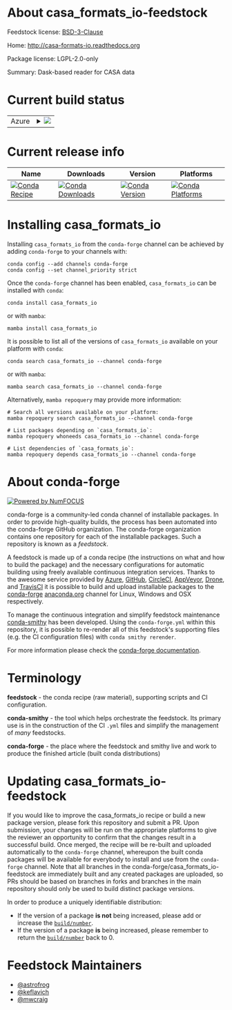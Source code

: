 About casa_formats_io-feedstock
===============================

Feedstock license: [BSD-3-Clause](https://github.com/conda-forge/casa_formats_io-feedstock/blob/main/LICENSE.txt)

Home: http://casa-formats-io.readthedocs.org

Package license: LGPL-2.0-only

Summary: Dask-based reader for CASA data

Current build status
====================


<table>
    
  <tr>
    <td>Azure</td>
    <td>
      <details>
        <summary>
          <a href="https://dev.azure.com/conda-forge/feedstock-builds/_build/latest?definitionId=19656&branchName=main">
            <img src="https://dev.azure.com/conda-forge/feedstock-builds/_apis/build/status/casa_formats_io-feedstock?branchName=main">
          </a>
        </summary>
        <table>
          <thead><tr><th>Variant</th><th>Status</th></tr></thead>
          <tbody><tr>
              <td>linux_64_python3.10.____cpython</td>
              <td>
                <a href="https://dev.azure.com/conda-forge/feedstock-builds/_build/latest?definitionId=19656&branchName=main">
                  <img src="https://dev.azure.com/conda-forge/feedstock-builds/_apis/build/status/casa_formats_io-feedstock?branchName=main&jobName=linux&configuration=linux%20linux_64_python3.10.____cpython" alt="variant">
                </a>
              </td>
            </tr><tr>
              <td>linux_64_python3.11.____cpython</td>
              <td>
                <a href="https://dev.azure.com/conda-forge/feedstock-builds/_build/latest?definitionId=19656&branchName=main">
                  <img src="https://dev.azure.com/conda-forge/feedstock-builds/_apis/build/status/casa_formats_io-feedstock?branchName=main&jobName=linux&configuration=linux%20linux_64_python3.11.____cpython" alt="variant">
                </a>
              </td>
            </tr><tr>
              <td>linux_64_python3.12.____cpython</td>
              <td>
                <a href="https://dev.azure.com/conda-forge/feedstock-builds/_build/latest?definitionId=19656&branchName=main">
                  <img src="https://dev.azure.com/conda-forge/feedstock-builds/_apis/build/status/casa_formats_io-feedstock?branchName=main&jobName=linux&configuration=linux%20linux_64_python3.12.____cpython" alt="variant">
                </a>
              </td>
            </tr><tr>
              <td>linux_64_python3.13.____cp313</td>
              <td>
                <a href="https://dev.azure.com/conda-forge/feedstock-builds/_build/latest?definitionId=19656&branchName=main">
                  <img src="https://dev.azure.com/conda-forge/feedstock-builds/_apis/build/status/casa_formats_io-feedstock?branchName=main&jobName=linux&configuration=linux%20linux_64_python3.13.____cp313" alt="variant">
                </a>
              </td>
            </tr><tr>
              <td>linux_64_python3.14.____cp314</td>
              <td>
                <a href="https://dev.azure.com/conda-forge/feedstock-builds/_build/latest?definitionId=19656&branchName=main">
                  <img src="https://dev.azure.com/conda-forge/feedstock-builds/_apis/build/status/casa_formats_io-feedstock?branchName=main&jobName=linux&configuration=linux%20linux_64_python3.14.____cp314" alt="variant">
                </a>
              </td>
            </tr><tr>
              <td>osx_64_python3.10.____cpython</td>
              <td>
                <a href="https://dev.azure.com/conda-forge/feedstock-builds/_build/latest?definitionId=19656&branchName=main">
                  <img src="https://dev.azure.com/conda-forge/feedstock-builds/_apis/build/status/casa_formats_io-feedstock?branchName=main&jobName=osx&configuration=osx%20osx_64_python3.10.____cpython" alt="variant">
                </a>
              </td>
            </tr><tr>
              <td>osx_64_python3.11.____cpython</td>
              <td>
                <a href="https://dev.azure.com/conda-forge/feedstock-builds/_build/latest?definitionId=19656&branchName=main">
                  <img src="https://dev.azure.com/conda-forge/feedstock-builds/_apis/build/status/casa_formats_io-feedstock?branchName=main&jobName=osx&configuration=osx%20osx_64_python3.11.____cpython" alt="variant">
                </a>
              </td>
            </tr><tr>
              <td>osx_64_python3.12.____cpython</td>
              <td>
                <a href="https://dev.azure.com/conda-forge/feedstock-builds/_build/latest?definitionId=19656&branchName=main">
                  <img src="https://dev.azure.com/conda-forge/feedstock-builds/_apis/build/status/casa_formats_io-feedstock?branchName=main&jobName=osx&configuration=osx%20osx_64_python3.12.____cpython" alt="variant">
                </a>
              </td>
            </tr><tr>
              <td>osx_64_python3.13.____cp313</td>
              <td>
                <a href="https://dev.azure.com/conda-forge/feedstock-builds/_build/latest?definitionId=19656&branchName=main">
                  <img src="https://dev.azure.com/conda-forge/feedstock-builds/_apis/build/status/casa_formats_io-feedstock?branchName=main&jobName=osx&configuration=osx%20osx_64_python3.13.____cp313" alt="variant">
                </a>
              </td>
            </tr><tr>
              <td>osx_64_python3.14.____cp314</td>
              <td>
                <a href="https://dev.azure.com/conda-forge/feedstock-builds/_build/latest?definitionId=19656&branchName=main">
                  <img src="https://dev.azure.com/conda-forge/feedstock-builds/_apis/build/status/casa_formats_io-feedstock?branchName=main&jobName=osx&configuration=osx%20osx_64_python3.14.____cp314" alt="variant">
                </a>
              </td>
            </tr><tr>
              <td>win_64_python3.10.____cpython</td>
              <td>
                <a href="https://dev.azure.com/conda-forge/feedstock-builds/_build/latest?definitionId=19656&branchName=main">
                  <img src="https://dev.azure.com/conda-forge/feedstock-builds/_apis/build/status/casa_formats_io-feedstock?branchName=main&jobName=win&configuration=win%20win_64_python3.10.____cpython" alt="variant">
                </a>
              </td>
            </tr><tr>
              <td>win_64_python3.11.____cpython</td>
              <td>
                <a href="https://dev.azure.com/conda-forge/feedstock-builds/_build/latest?definitionId=19656&branchName=main">
                  <img src="https://dev.azure.com/conda-forge/feedstock-builds/_apis/build/status/casa_formats_io-feedstock?branchName=main&jobName=win&configuration=win%20win_64_python3.11.____cpython" alt="variant">
                </a>
              </td>
            </tr><tr>
              <td>win_64_python3.12.____cpython</td>
              <td>
                <a href="https://dev.azure.com/conda-forge/feedstock-builds/_build/latest?definitionId=19656&branchName=main">
                  <img src="https://dev.azure.com/conda-forge/feedstock-builds/_apis/build/status/casa_formats_io-feedstock?branchName=main&jobName=win&configuration=win%20win_64_python3.12.____cpython" alt="variant">
                </a>
              </td>
            </tr><tr>
              <td>win_64_python3.13.____cp313</td>
              <td>
                <a href="https://dev.azure.com/conda-forge/feedstock-builds/_build/latest?definitionId=19656&branchName=main">
                  <img src="https://dev.azure.com/conda-forge/feedstock-builds/_apis/build/status/casa_formats_io-feedstock?branchName=main&jobName=win&configuration=win%20win_64_python3.13.____cp313" alt="variant">
                </a>
              </td>
            </tr><tr>
              <td>win_64_python3.14.____cp314</td>
              <td>
                <a href="https://dev.azure.com/conda-forge/feedstock-builds/_build/latest?definitionId=19656&branchName=main">
                  <img src="https://dev.azure.com/conda-forge/feedstock-builds/_apis/build/status/casa_formats_io-feedstock?branchName=main&jobName=win&configuration=win%20win_64_python3.14.____cp314" alt="variant">
                </a>
              </td>
            </tr>
          </tbody>
        </table>
      </details>
    </td>
  </tr>
</table>

Current release info
====================

| Name | Downloads | Version | Platforms |
| --- | --- | --- | --- |
| [![Conda Recipe](https://img.shields.io/badge/recipe-casa__formats__io-green.svg)](https://anaconda.org/conda-forge/casa_formats_io) | [![Conda Downloads](https://img.shields.io/conda/dn/conda-forge/casa_formats_io.svg)](https://anaconda.org/conda-forge/casa_formats_io) | [![Conda Version](https://img.shields.io/conda/vn/conda-forge/casa_formats_io.svg)](https://anaconda.org/conda-forge/casa_formats_io) | [![Conda Platforms](https://img.shields.io/conda/pn/conda-forge/casa_formats_io.svg)](https://anaconda.org/conda-forge/casa_formats_io) |

Installing casa_formats_io
==========================

Installing `casa_formats_io` from the `conda-forge` channel can be achieved by adding `conda-forge` to your channels with:

```
conda config --add channels conda-forge
conda config --set channel_priority strict
```

Once the `conda-forge` channel has been enabled, `casa_formats_io` can be installed with `conda`:

```
conda install casa_formats_io
```

or with `mamba`:

```
mamba install casa_formats_io
```

It is possible to list all of the versions of `casa_formats_io` available on your platform with `conda`:

```
conda search casa_formats_io --channel conda-forge
```

or with `mamba`:

```
mamba search casa_formats_io --channel conda-forge
```

Alternatively, `mamba repoquery` may provide more information:

```
# Search all versions available on your platform:
mamba repoquery search casa_formats_io --channel conda-forge

# List packages depending on `casa_formats_io`:
mamba repoquery whoneeds casa_formats_io --channel conda-forge

# List dependencies of `casa_formats_io`:
mamba repoquery depends casa_formats_io --channel conda-forge
```


About conda-forge
=================

[![Powered by
NumFOCUS](https://img.shields.io/badge/powered%20by-NumFOCUS-orange.svg?style=flat&colorA=E1523D&colorB=007D8A)](https://numfocus.org)

conda-forge is a community-led conda channel of installable packages.
In order to provide high-quality builds, the process has been automated into the
conda-forge GitHub organization. The conda-forge organization contains one repository
for each of the installable packages. Such a repository is known as a *feedstock*.

A feedstock is made up of a conda recipe (the instructions on what and how to build
the package) and the necessary configurations for automatic building using freely
available continuous integration services. Thanks to the awesome service provided by
[Azure](https://azure.microsoft.com/en-us/services/devops/), [GitHub](https://github.com/),
[CircleCI](https://circleci.com/), [AppVeyor](https://www.appveyor.com/),
[Drone](https://cloud.drone.io/welcome), and [TravisCI](https://travis-ci.com/)
it is possible to build and upload installable packages to the
[conda-forge](https://anaconda.org/conda-forge) [anaconda.org](https://anaconda.org/)
channel for Linux, Windows and OSX respectively.

To manage the continuous integration and simplify feedstock maintenance
[conda-smithy](https://github.com/conda-forge/conda-smithy) has been developed.
Using the ``conda-forge.yml`` within this repository, it is possible to re-render all of
this feedstock's supporting files (e.g. the CI configuration files) with ``conda smithy rerender``.

For more information please check the [conda-forge documentation](https://conda-forge.org/docs/).

Terminology
===========

**feedstock** - the conda recipe (raw material), supporting scripts and CI configuration.

**conda-smithy** - the tool which helps orchestrate the feedstock.
                   Its primary use is in the construction of the CI ``.yml`` files
                   and simplify the management of *many* feedstocks.

**conda-forge** - the place where the feedstock and smithy live and work to
                  produce the finished article (built conda distributions)


Updating casa_formats_io-feedstock
==================================

If you would like to improve the casa_formats_io recipe or build a new
package version, please fork this repository and submit a PR. Upon submission,
your changes will be run on the appropriate platforms to give the reviewer an
opportunity to confirm that the changes result in a successful build. Once
merged, the recipe will be re-built and uploaded automatically to the
`conda-forge` channel, whereupon the built conda packages will be available for
everybody to install and use from the `conda-forge` channel.
Note that all branches in the conda-forge/casa_formats_io-feedstock are
immediately built and any created packages are uploaded, so PRs should be based
on branches in forks and branches in the main repository should only be used to
build distinct package versions.

In order to produce a uniquely identifiable distribution:
 * If the version of a package **is not** being increased, please add or increase
   the [``build/number``](https://docs.conda.io/projects/conda-build/en/latest/resources/define-metadata.html#build-number-and-string).
 * If the version of a package **is** being increased, please remember to return
   the [``build/number``](https://docs.conda.io/projects/conda-build/en/latest/resources/define-metadata.html#build-number-and-string)
   back to 0.

Feedstock Maintainers
=====================

* [@astrofrog](https://github.com/astrofrog/)
* [@keflavich](https://github.com/keflavich/)
* [@mwcraig](https://github.com/mwcraig/)

